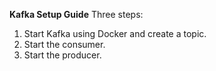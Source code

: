 **Kafka Setup Guide**
Three steps:
1. Start Kafka using Docker and create a topic.
2. Start the consumer.
3. Start the producer.

